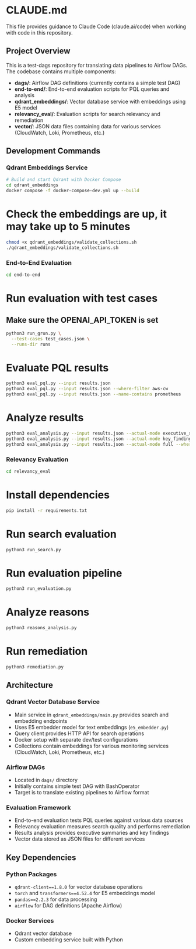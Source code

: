 # CLAUDE.md

This file provides guidance to Claude Code (claude.ai/code) when working with code in this repository.

## Project Overview

This is a test-dags repository for translating data pipelines to Airflow DAGs. The codebase contains multiple components:

- **dags/**: Airflow DAG definitions (currently contains a simple test DAG)
- **end-to-end/**: End-to-end evaluation scripts for PQL queries and analysis
- **qdrant_embeddings/**: Vector database service with embeddings using E5 model
- **relevancy_eval/**: Evaluation scripts for search relevancy and remediation
- **vector/**: JSON data files containing data for various services (CloudWatch, Loki, Prometheus, etc.)

## Development Commands

### Qdrant Embeddings Service
```bash
# Build and start Qdrant with Docker Compose
cd qdrant_embeddings
docker compose -f docker-compose-dev.yml up --build
```
# Check the embeddings are up, it may take up to 5 minutes
```bash
chmod +x qdrant_embeddings/validate_collections.sh
./qdrant_embeddings/validate_collections.sh
```

### End-to-End Evaluation
```bash
cd end-to-end
```

# Run evaluation with test cases

## Make sure the OPENAI_API_TOKEN is set

```bash
python3 run_grun.py \
  --test-cases test_cases.json \
  --runs-dir runs
```

# Evaluate PQL results
```bash
python3 eval_pql.py --input results.json
python3 eval_pql.py --input results.json --where-filter aws-cw
python3 eval_pql.py --input results.json --name-contains prometheus
```

# Analyze results
```bash
python3 eval_analysis.py --input results.json --actual-mode executive_summary
python3 eval_analysis.py --input results.json --actual-mode key_findings
python3 eval_analysis.py --input results.json --actual-mode full --where-filter loki
```

### Relevancy Evaluation
```bash
cd relevancy_eval
```

# Install dependencies
```bash
pip install -r requirements.txt
```

# Run search evaluation
```bash
python3 run_search.py
```

# Run evaluation pipeline
```bash
python3 run_evaluation.py
```

# Analyze reasons
```bash
python3 reasons_analysis.py
```

# Run remediation
```bash
python3 remediation.py
```

## Architecture

### Qdrant Vector Database Service
- Main service in `qdrant_embeddings/main.py` provides search and embedding endpoints
- Uses E5 embedder model for text embeddings (`e5_embedder.py`)
- Query client provides HTTP API for search operations
- Docker setup with separate dev/test configurations
- Collections contain embeddings for various monitoring services (CloudWatch, Loki, Prometheus, etc.)

### Airflow DAGs
- Located in `dags/` directory
- Initially contains simple test DAG with BashOperator
- Target is to translate existing pipelines to Airflow format

### Evaluation Framework  
- End-to-end evaluation tests PQL queries against various data sources
- Relevancy evaluation measures search quality and performs remediation
- Results analysis provides executive summaries and key findings
- Vector data stored as JSON files for different services

## Key Dependencies

### Python Packages
- `qdrant-client==1.8.0` for vector database operations
- `torch` and `transformers==4.52.4` for E5 embeddings model
- `pandas==2.2.3` for data processing
- `airflow` for DAG definitions (Apache Airflow)

### Docker Services
- Qdrant vector database
- Custom embedding service built with Python
